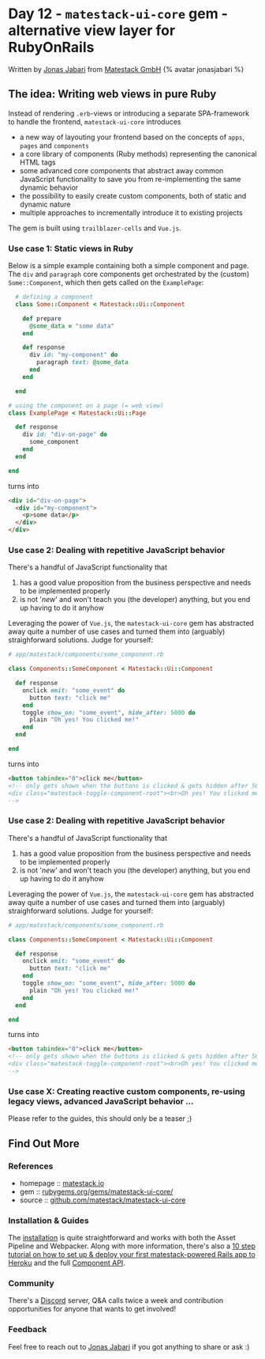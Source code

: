 # Day 12 - `matestack-ui-core` gem - alternative view layer for RubyOnRails

Written by [Jonas Jabari](https://twitter.com/jonasjabari) from [Matestack GmbH](https://matestack.io/)  {% avatar jonasjabari %}

## The idea: Writing web views in pure Ruby

Instead of rendering `.erb`-views or introducing a separate SPA-framework to handle the frontend, `matestack-ui-core` introduces
- a new way of layouting your frontend based on the concepts of `apps`, `pages` and `components`
- a core library of components (Ruby methods) representing the canonical HTML tags
- some advanced core components that abstract away common JavaScript functionality to save you from re-implementing the same dynamic behavior
- the possibility to easily create custom components, both of static and dynamic nature
- multiple approaches to incrementally introduce it to existing projects

The gem is built using `trailblazer-cells` and `Vue.js`.

### Use case 1: Static views in Ruby

Below is a simple example containing both a simple component and page. The `div` and `paragraph` core components get orchestrated by the (custom) `Some::Component`, which then gets called on the `ExamplePage`:

```ruby
  # defining a component
  class Some::Component < Matestack::Ui::Component

    def prepare
      @some_data = "some data"
    end

    def response
      div id: "my-component" do
        paragraph text: @some_data
      end
    end

  end

# using the component on a page (= web view)
class ExamplePage < Matestack::Ui::Page

  def response
    div id: "div-on-page" do
      some_component
    end
  end

end
```

turns into

```html
<div id="div-on-page">
  <div id="my-component">
    <p>some data</p>
  </div>
</div>
```

### Use case 2: Dealing with repetitive JavaScript behavior

There's a handful of JavaScript functionality that
1. has a good value proposition from the business perspective and needs to be implemented properly 
2. is not '*new*' and won't teach you (the developer) anything, but you end up having to do it anyhow

Leveraging the power of `Vue.js`, the `matestack-ui-core` gem has abstracted away quite a number of use cases and turned them into (arguably) straighforward solutions. Judge for yourself:

```ruby
# app/matestack/components/some_component.rb

class Components::SomeComponent < Matestack::Ui::Component

  def response
    onclick emit: "some_event" do
      button text: "click me"
    end
    toggle show_on: "some_event", hide_after: 5000 do
      plain "Oh yes! You clicked me!"
    end
  end

end
```

turns into

```html
<button tabindex="0">click me</button>
<!-- only gets shown when the buttons is clicked & gets hidden after 5000ms
<div class="matestack-toggle-component-root"><br>Oh yes! You clicked me!</div>
-->
```

### Use case 2: Dealing with repetitive JavaScript behavior

There's a handful of JavaScript functionality that
1. has a good value proposition from the business perspective and needs to be implemented properly 
2. is not '*new*' and won't teach you (the developer) anything, but you end up having to do it anyhow

Leveraging the power of `Vue.js`, the `matestack-ui-core` gem has abstracted away quite a number of use cases and turned them into (arguably) straighforward solutions. Judge for yourself:

```ruby
# app/matestack/components/some_component.rb

class Components::SomeComponent < Matestack::Ui::Component

  def response
    onclick emit: "some_event" do
      button text: "click me"
    end
    toggle show_on: "some_event", hide_after: 5000 do
      plain "Oh yes! You clicked me!"
    end
  end

end
```

turns into

```html
<button tabindex="0">click me</button>
<!-- only gets shown when the buttons is clicked & gets hidden after 5000ms
<div class="matestack-toggle-component-root"><br>Oh yes! You clicked me!</div>
-->
```

### Use case X: Creating reactive custom components, re-using legacy views, advanced JavaScript behavior ...

Please refer to the guides, this should only be a teaser ;)

## Find Out More

### References

* homepage  :: [matestack.io](https://matestack.io)
* gem   :: [rubygems.org/gems/matestack-ui-core/](https://rubygems.org/gems/matestack-ui-core/)
* source :: [github.com/matestack/matestack-ui-core](https://github.com/matestack/matestack-ui-core)

### Installation & Guides

The [installation](https://docs.matestack.io/docs/start/100-installation/) is quite straightforward and works with both the Asset Pipeline and Webpacker. Along with more information, there's also a [10 step tutorial on how to set up & deploy your first matestack-powered Rails app to Heroku](https://docs.matestack.io/docs/reactive_apps/1000-tutorial) and the full [Component API](https://docs.matestack.io/docs/api/README.md).

### Community

There's a [Discord](https://discord.gg/c6tQxFG) server, Q&A calls twice a week and contribution opportunities for anyone that wants to get involved!

### Feedback

Feel free to reach out to [Jonas Jabari](mailto:jonas@matestack.io) if you got anything to share or ask :)
